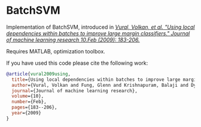 # BatchSVM
Implementation of BatchSVM, introduced in [*Vural, Volkan, et al. "Using local 
dependencies within batches to improve large margin classifiers." 
Journal of machine learning research 10.Feb (2009): 183-206.*](http://www.jmlr.org/papers/volume10/vural09a/vural09a.pdf)

Requires MATLAB, optimization toolbox.

If you have used this code please cite the following work:
```Bibtex
@article{vural2009using,
  title={Using local dependencies within batches to improve large margin classifiers},
  author={Vural, Volkan and Fung, Glenn and Krishnapuram, Balaji and Dy, Jennifer G and Rao, Bharat},
  journal={Journal of machine learning research},
  volume={10},
  number={Feb},
  pages={183--206},
  year={2009}
}
```
